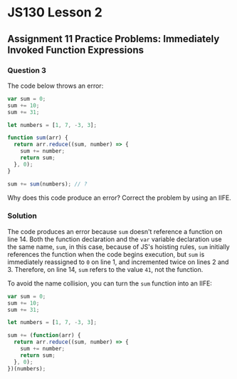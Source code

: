 # JS130 Lesson 2

## Assignment 11 Practice Problems: Immediately Invoked Function Expressions

### Question 3

The code below throws an error:

```js
var sum = 0;
sum += 10;
sum += 31;

let numbers = [1, 7, -3, 3];

function sum(arr) {
  return arr.reduce((sum, number) => {
    sum += number;
    return sum;
  }, 0);
}

sum += sum(numbers); // ?
```

Why does this code produce an error? Correct the problem by using an IIFE.

### Solution

The code produces an error because `sum` doesn't reference a function on line 14.
Both the function declaration and the `var` variable declaration use the same
name, `sum`, in this case, because of JS's hoisting rules, `sum` initially
references the function when the code begins execution, but `sum` is immediately
reassigned to `0` on line 1, and incremented twice on lines 2 and 3. Therefore,
on line 14, `sum` refers to the value `41`, not the function.

To avoid the name collision, you can turn the `sum` function into an IIFE:

```js
var sum = 0;
sum += 10;
sum += 31;

let numbers = [1, 7, -3, 3];

sum += (function(arr) {
  return arr.reduce((sum, number) => {
    sum += number;
    return sum;
  }, 0);
})(numbers);
```
